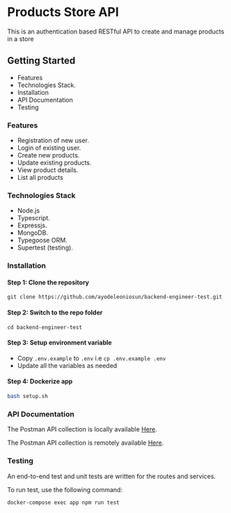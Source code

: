 # Products Store API

This is an authentication based RESTful API to create and manage products in a store
## Getting Started

* Features
* Technologies Stack.
* Installation
* API Documentation
* Testing

### Features

* Registration of new user.
* Login of existing user.
* Create new products.
* Update existing products.
* View product details.
* List all products

### Technologies Stack
* Node.js
* Typescript.
* Expressjs.
* MongoDB.
* Typegoose ORM.
* Supertest (testing).

### Installation
#### Step 1: Clone the repository

```shell
git clone https://github.com/ayodeleoniosun/backend-engineer-test.git
```

#### Step 2: Switch to the repo folder

```shell
cd backend-engineer-test
```

#### Step 3: Setup environment variable

- Copy `.env.example` to `.env` i.e `cp .env.example .env`
- Update all the variables as needed

#### Step 4: Dockerize app

```bash
bash setup.sh
```

### API Documentation

The Postman API collection is locally available [Here](/docs/postman_collection.json). <br/>

The Postman API collection is remotely available [Here](https://documenter.getpostman.com/view/18037473/2sA3QmDa7q). <br/>

### Testing

An end-to-end test and unit tests are written for the routes and services. <br/>

To run test, use the following command:

```bash
docker-compose exec app npm run test
```

